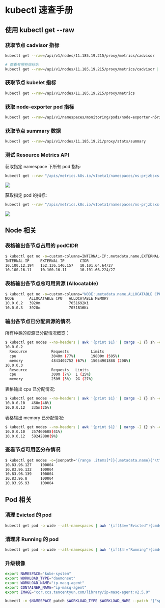 # kubectl 速查手册

## 使用 kubectl get --raw

### 获取节点 cadvisor 指标

```bash
kubectl get --raw=/api/v1/nodes/11.185.19.215/proxy/metrics/cadvisor

# 查看有哪些指标名
kubectl get --raw=/api/v1/nodes/11.185.19.215/proxy/metrics/cadvisor | grep -v "#" | awk -F '{' '{print $1}' | awk '{print $1}' | sort | uniq
```

### 获取节点 kubelet 指标

```bash
kubectl get --raw=/api/v1/nodes/11.185.19.215/proxy/metrics
```

### 获取 node-exporter pod 指标

```bash
kubectl get --raw=/api/v1/namespaces/monitoring/pods/node-exporter-n5rz2:9100/proxy/metrics
```

### 获取节点 summary 数据

```bash
kubectl get --raw=/api/v1/nodes/11.185.19.21/proxy/stats/summary
```

### 测试 Resource Metrics API

获取指定 namespace 下所有 pod 指标:

```bash
kubectl get --raw "/apis/metrics.k8s.io/v1beta1/namespaces/ns-prjzbsxs-1391012-production/pods/"
```

![](https://image-host-1251893006.cos.ap-chengdu.myqcloud.com/2023%2F09%2F25%2F20230925162846.png)

获取指定 pod 的指标:

```bash
kubectl get --raw "/apis/metrics.k8s.io/v1beta1/namespaces/ns-prjzbsxs-1391012-production/pods/mixer-engine-0"
```

![](https://image-host-1251893006.cos.ap-chengdu.myqcloud.com/2023%2F09%2F25%2F20230925162948.png)

## Node 相关

### 表格输出各节点占用的 podCIDR

``` bash
$ kubectl get no -o=custom-columns=INTERNAL-IP:.metadata.name,EXTERNAL-IP:.status.addresses[1].address,CIDR:.spec.podCIDR
INTERNAL-IP     EXTERNAL-IP       CIDR
10.100.12.194   152.136.146.157   10.101.64.64/27
10.100.16.11    10.100.16.11      10.101.66.224/27
```

### 表格输出各节点总可用资源 (Allocatable)

``` bash
$ kubectl get no -o=custom-columns="NODE:.metadata.name,ALLOCATABLE CPU:.status.allocatable.cpu,ALLOCATABLE MEMORY:.status.allocatable.memory"
NODE       ALLOCATABLE CPU   ALLOCATABLE MEMORY
10.0.0.2   3920m             7051692Ki
10.0.0.3   3920m             7051816Ki
```

### 输出各节点已分配资源的情况

所有种类的资源已分配情况概览：

``` bash
$ kubectl get nodes --no-headers | awk '{print $1}' | xargs -I {} sh -c "echo {} ; kubectl describe node {} | grep Allocated -A 5 | grep -ve Event -ve Allocated -ve percent -ve --;"
10.0.0.2
  Resource           Requests          Limits
  cpu                3040m (77%)       19800m (505%)
  memory             4843402752 (67%)  15054901888 (208%)
10.0.0.3
  Resource           Requests   Limits
  cpu                300m (7%)  1 (25%)
  memory             250M (3%)  2G (27%)
```

表格输出 cpu 已分配情况:

``` bash
$ kubectl get nodes --no-headers | awk '{print $1}' | xargs -I {} sh -c 'echo -ne "{}\t" ; kubectl describe node {} | grep Allocated -A 5 | grep -ve Event -ve Allocated -ve percent -ve -- | grep cpu | awk '\''{print $2$3}'\'';'
10.0.0.10	460m(48%)
10.0.0.12	235m(25%)
```

表格输出 memory 已分配情况:

``` bash
$ kubectl get nodes --no-headers | awk '{print $1}' | xargs -I {} sh -c 'echo -ne "{}\t" ; kubectl describe node {} | grep Allocated -A 5 | grep -ve Event -ve Allocated -ve percent -ve -- | grep memory | awk '\''{print $2$3}'\'';'
10.0.0.10	257460608(41%)
10.0.0.12	59242880(9%)
```

### 查看节点可用区分布情况

```bash
$ kubectl get nodes -o=jsonpath='{range .items[*]}{.metadata.name}{"\t"}{.metadata.labels.failure-domain\.beta\.kubernetes\.io\/zone}{"\n"}{end}'
10.83.96.127    100004
10.83.96.132    100004
10.83.96.139    100004
10.83.96.8      100004
10.83.96.93     100004
```

## Pod 相关

### 清理 Evicted 的 pod

``` bash
kubectl get pod -o wide --all-namespaces | awk '{if($4=="Evicted"){cmd="kubectl -n "$1" delete pod "$2; system(cmd)}}'
```

### 清理非 Running 的 pod

``` bash
kubectl get pod -o wide --all-namespaces | awk '{if($4!="Running"){cmd="kubectl -n "$1" delete pod "$2; system(cmd)}}'
```

### 升级镜像

``` bash
export NAMESPACE="kube-system"
export WORKLOAD_TYPE="daemonset"
export WORKLOAD_NAME="ip-masq-agent"
export CONTAINER_NAME="ip-masq-agent"
export IMAGE="ccr.ccs.tencentyun.com/library/ip-masq-agent:v2.5.0"
```

``` bash
kubectl -n $NAMESPACE patch $WORKLOAD_TYPE $WORKLOAD_NAME --patch '{"spec": {"template": {"spec": {"containers": [{"name": "$CONTAINER_NAME","image": "$IMAGE" }]}}}}'
```

